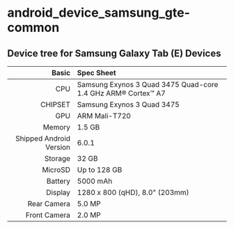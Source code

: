 # android_device_samsung_gte-common

## Device tree for Samsung Galaxy Tab (E) Devices

Basic   | Spec Sheet
-------:|:-------------------------
CPU     | Samsung Exynos 3 Quad 3475 Quad-core 1.4 GHz ARM® Cortex™ A7
CHIPSET | Samsung Exynos 3 Quad 3475
GPU     | ARM Mali-T720
Memory  | 1.5 GB
Shipped Android Version | 6.0.1
Storage | 32 GB
MicroSD | Up to 128 GB
Battery | 5000 mAh
Display | 1280 x 800 (qHD), 8.0" (203mm)
Rear Camera  | 5.0 MP
Front Camera | 2.0 MP
